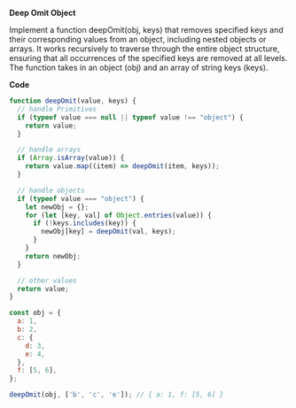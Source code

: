 **Deep Omit Object**

Implement a function deepOmit(obj, keys) that removes specified keys and their corresponding values from an object, including nested objects or arrays. It works recursively to traverse through the entire object structure, ensuring that all occurrences of the specified keys are removed at all levels. The function takes in an object (obj) and an array of string keys (keys).

**Code**

```javascript
function deepOmit(value, keys) {
  // handle Primitives
  if (typeof value === null || typeof value !== "object") {
    return value;
  }

  // handle arrays
  if (Array.isArray(value)) {
    return value.map((item) => deepOmit(item, keys));
  }

  // handle objects
  if (typeof value === "object") {
    let newObj = {};
    for (let [key, val] of Object.entries(value)) {
      if (!keys.includes(key)) {
        newObj[key] = deepOmit(val, keys);
      }
    }
    return newObj;
  }

  // other values
  return value;
}

const obj = {
  a: 1,
  b: 2,
  c: {
    d: 3,
    e: 4,
  },
  f: [5, 6],
};

deepOmit(obj, ['b', 'c', 'e']); // { a: 1, f: [5, 6] }

```
